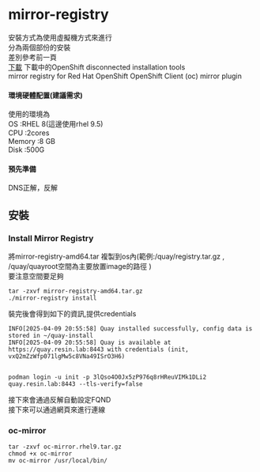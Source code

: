 # mirror-registry  

安裝方式為使用虛擬機方式來進行  
分為兩個部份的安裝  
差別參考前一頁  
 [下載](https://console.redhat.com/openshift/downloads#tool-mirror-registry "link")
下載中的OpenShift disconnected installation tools  
mirror registry for Red Hat OpenShift 
OpenShift Client (oc) mirror plugin


#### 環境硬體配置(建議需求)  

使用的環境為  
OS      :RHEL 8(這邊使用rhel 9.5)  
CPU     :2cores    
Memory  :8 GB  
Disk    :500G  

#### 預先準備  
DNS正解，反解  



## 安裝  


### Install Mirror Registry  

將mirror-registry-amd64.tar  複製到os內(範例:/quay/registry.tar.gz , /quay/quayroot空間為主要放置image的路徑 )  
要注意空間要足夠  

```
tar -zxvf mirror-registry-amd64.tar.gz
./mirror-registry install
```

裝完後會得到如下的資訊,提供credentials  
```
INFO[2025-04-09 20:55:58] Quay installed successfully, config data is stored in ~/quay-install
INFO[2025-04-09 20:55:58] Quay is available at https://quay.resin.lab:8443 with credentials (init, vxQ2mZzWfp071lgMw5c8VNa49ISrO3H6)


podman login -u init -p 3lQso4O0Jx5zP976q8rHReuVIMk1DLi2 quay.resin.lab:8443 --tls-verify=false
```


接下來會通過反解自動設定FQND  
接下來可以通過網頁來進行連線  

### oc-mirror  

```
tar -zxvf oc-mirror.rhel9.tar.gz
chmod +x oc-mirror
mv oc-mirror /usr/local/bin/
```

